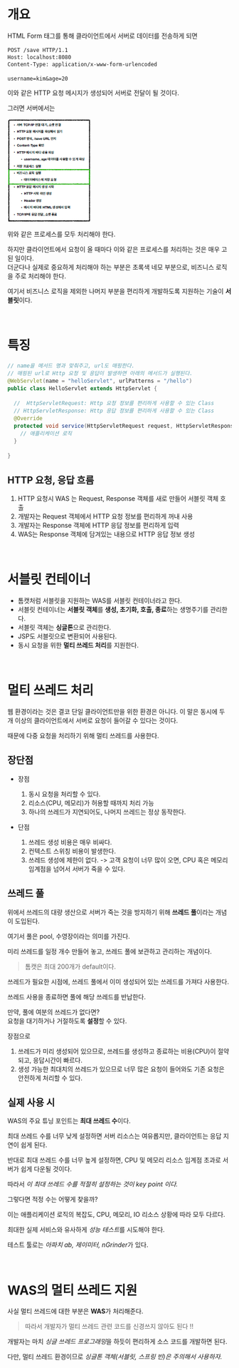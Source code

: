 # 개요

HTML Form 태그를 통해 클라이언트에서 서버로 데이터를 전송하게 되면

```
POST /save HTTP/1.1
Host: localhost:8080
Content-Type: application/x-www-form-urlencoded

username=kim&age=20
```

이와 같은 HTTP 요청 메시지가 생성되어 서버로 전달이 될 것이다.

그러면 서버에서는

![서버에서 처리해야 하는 업무](/resource/%EC%97%85%EC%84%9C%EB%B2%84%EC%97%90%EC%84%9C%20%EC%B2%98%EB%A6%AC%ED%95%B4%EC%95%BC%20%ED%95%98%EB%8A%94%20%EC%97%85%EB%AC%B4.png)

위와 같은 프로세스를 모두 처리해야 한다.

하지만 클라이언트에서 요청이 올 때마다 이와 같은 프로세스를 처리하는 것은 매우 고된 일이다.</br>
더군다나 실제로 중요하게 처리해야 하는 부분은 초록색 네모 부분으로, 비즈니스 로직을 주로 처리해야 한다.

여기서 비즈니스 로직을 제외한 나머지 부분을 편리하게 개발하도록 지원하는 기술이 **서블릿**이다.

</br>

# 특징

```java
// name을 메서드 명과 맞춰주고, url도 매핑한다.
// 매핑된 url로 Http 요청 및 응답이 발생하면 아래의 메서드가 실행된다.
@WebServlet(name = "helloServlet", urlPatterns = "/hello")
public class HelloServlet extends HttpServlet {

  //  HttpServletRequest: Http 요청 정보를 편리하게 사용할 수 있는 Class
  // HttpServletResponse: Http 응답 정보를 편리하게 사용할 수 있는 Class
  @Override
  protected void service(HttpServletRequest request, HttpServletResponse response) {
    // 애플리케이션 로직
  }

}
```

## HTTP 요청, 응답 흐름

1. HTTP 요청시 WAS 는 Request, Response 객체를 새로 만들어 서블릿 객체 호출
2. 개발자는 Request 객체에서 HTTP 요청 정보를 편리하게 꺼내 사용
3. 개발자는 Response 객체에 HTTP 응답 정보를 편리하게 입력
4. WAS는 Response 객체에 담겨있는 내용으로 HTTP 응답 정보 생성

</br>

# 서블릿 컨테이너

- 톰캣처럼 서블릿을 지원하는 WAS를 서블릿 컨테이너라고 한다.
- 서블릿 컨테이너는 **서블릿 객체**를 **생성, 초기화, 호출, 종료**하는 생명주기를 관리한다.
- 서블릿 객체는 **싱글톤**으로 관리한다.
- JSP도 서블릿으로 변환되어 사용된다.
- 동시 요청을 위한 **멀티 쓰레드 처리**를 지원한다.

<br>

# 멀티 쓰레드 처리

웹 환경이라는 것은 결코 단일 클라이언트만을 위한 환경은 아니다. 이 말은 동시에 두 개 이상의 클라이언트에서 서버로 요청이 들어갈 수 있다는 것이다.

때문에 다중 요청을 처리하기 위해 멀티 쓰레드를 사용한다.

## 장단점

- 장점

  1. 동시 요청을 처리할 수 있다.
  2. 리소스(CPU, 메모리)가 허용할 때까지 처리 가능
  3. 하나의 쓰레드가 지연되어도, 나머지 쓰레드는 정상 동작한다.

- 단점
  1. 쓰레드 생성 비용은 매우 비싸다.
  2. 컨텍스트 스위칭 비용이 발생한다.
  3. 쓰레드 생성에 제한이 없다.
     -> 고객 요청이 너무 많이 오면, CPU 혹은 메모리 임계점을 넘어서 서버가 죽을 수 있다.

## 쓰레드 풀

위에서 쓰레드의 대량 생산으로 서버가 죽는 것을 방지하기 위해 **쓰레드 풀**이라는 개념이 도입된다.

여기서 풀은 pool, 수영장이라는 의미를 가진다.

미리 쓰레드를 일정 개수 만들어 놓고, 쓰레드 풀에 보관하고 관리하는 개념이다.

> 톰캣은 최대 200개가 default이다.

쓰레드가 필요한 시점에, 쓰레드 풀에서 이미 생성되어 있는 쓰레드를 가져다 사용한다.

쓰레드 사용을 종료하면 풀에 해당 쓰레드를 반납한다.

만약, 풀에 여분의 쓰레드가 없다면?
</br>요청을 대기하거나 거절하도록 **설정**할 수 있다.

장점으로

1. 쓰레드가 미리 생성되어 있으므로, 쓰레드를 생성하고 종료하는 비용(CPU)이 절약되고, 응답시간이 빠르다.
2. 생성 가능한 최대치의 쓰레드가 있으므로 너무 많은 요청이 들어와도 기존 요청은 안전하게 처리할 수 있다.

## 실제 사용 시

WAS의 주요 튜닝 포인트는 **최대 쓰레드 수**이다.

최대 쓰레드 수를 너무 낮게 설정하면 서버 리소스는 여유롭지만, 클라이언트는 응답 지연이 쉽게 된다.

반대로 최대 쓰레드 수를 너무 높게 설정하면, CPU 및 메모리 리소스 임계점 초과로 서버가 쉽게 다운될 것이다.

따라서 _이 최대 쓰레드 수를 적절히 설정하는 것이 key point 이다._

그렇다면 적정 수는 어떻게 찾을까?

이는 애플리케이션 로직의 복잡도, CPU, 메모리, IO 리소스 상황에 따라 모두 다르다.

최대한 실제 서비스와 유사하게 *성능 테스트*를 시도해야 한다.

테스트 툴로는 *아파치 ab, 제이미터, nGrinder*가 있다.

</br>

# WAS의 멀티 쓰레드 지원

사실 멀티 쓰레드에 대한 부분은 **WAS**가 처리해준다.

> 따라서 개발자가 멀티 쓰레드 관련 코드를 신경쓰지 않아도 된다 !!

개발자는 마치 *싱글 쓰레드 프로그래밍*을 하듯이 편리하게 소스 코드를 개발하면 된다.

다만, 멀티 쓰레드 환경이므로 _싱글톤 객체(서블릿, 스프링 빈)은 주의해서 사용하자._
